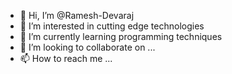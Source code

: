 - 👋 Hi, I’m @Ramesh-Devaraj
- 👀 I’m interested in cutting edge technologies
- 🌱 I’m currently learning programming techniques
- 💞️ I’m looking to collaborate on ...
- 📫 How to reach me ...

<!---
Ramesh-Devaraj/Ramesh-Devaraj is a ✨ special ✨ repository because its `README.md` (this file) appears on your GitHub profile.
You can click the Preview link to take a look at your changes.
--->
